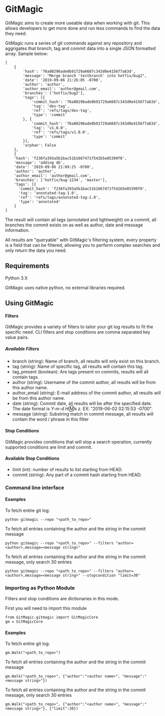 # GitMagic
GitMagic aims to create more useable data when working with git. This allows developers to get more done and run less commands to find the data they need.

GitMagic runs a series of git commands against any repository and aggrigates that branch, tag and commit data into a single JSON formatted array. Sample below:

```
[
	{
		'hash': '76a80296ade0b91729a6687c343d0e415677a63d',
		'message': "Merge branch 'testbranch' into hotfix/bug2",
		'date': '2019-09-06 21:26:05 -0700',
		'author': 'author',
		'author_email': 'author@gmail.com',
		'branches': ['hotfix/bug2'],
		'tags': [{
			'commit_hash': '76a80296ade0b91729a6687c343d0e415677a63d',
			'tag': 'dev-tag',
			'ref': 'refs/tags/dev-tag',
			'type': 'commit'
		}, {
			'commit_hash': '76a80296ade0b91729a6687c343d0e415677a63d',
			'tag': 'v1.0.0',
			'ref': 'refs/tags/v1.0.0',
			'type': 'commit'
		}],
		'orphan': False
	},
	{
    'hash': 'f236fa393a5b1bac51b1667471f542b5e05399f0',
    'message': 'adding db',
    'date': '2019-09-06 21:09:25 -0700',
    'author': 'author',
    'author_email': 'author@gmail.com',
    'branches': ['hotfix/bug-1234', 'master'],
    'tags': [{
      'commit_hash': 'f236fa393a5b1bac51b1667471f542b5e05399f0',
      'tag': 'annotated-tag-1.0',
      'ref': 'refs/tags/annotated-tag-1.0',
      'type': 'annotated'
	}
]
```

The result will contain all tags (annotated and lightweight) on a commit, all branches the commit exists on as well as author, date and message information.

All results are "queryable" with GitMagic's filtering system, every property is a field that can be filtered, allowing you to perform complex searches and only return the data you need.

## Requirements
Python 3.X

GitMagic uses native python, no external libraries required.

## Using GitMagic

#### Filters
GitMagic provides a variety of filters to tailor your git log results to fit the specific need. CLI filters and stop conditions are comma separated key value pairs.

##### Available Filters
- branch (string): Name of branch, all results will only exist on this branch.
- tag (string): Name of specific tag, all results will contain this tag.
- tag_present (boolean): Are tags present on commits, results will all contain tags.
- author (string): Username of the commit author, all results will be from this author name.
- author_email (string): E-mail address of the commit author, all results will be from this author name.
- date (string): Commit date, all results will be after the specified date. The date format is _Y-m-d H:m:s z_. EX: "2019-06-02 02:15:53 -0700".
- message (string): Substring match in commit message, all results will contain the word / phrase in this filter

#### Stop Conditions
GitMagic provides conditions that will stop a search operation, currently supported conditions are limit and commit.

#### Available Stop Conditions
- limit (int): number of results to list starting from HEAD.
- commit (string): Any part of a commit hash starting from HEAD.

### Command line interface
#### Examples
To fetch entire git log:
```
python gitmagic --repo "<path_to_repo>"
```

To fetch all entries containing the author <author> and the string <message string> in the commit message
```
python gitmagic --repo "<path_to_repo>" --filters "author=<author>,message=<message string>"
```

To fetch all entries containing the author <author> and the string <message string> in the commit message, only search 30 entries
```
python gitmagic --repo "<path_to_repo>" --filters "author=<author>,message=<message string>" --stopcondition "limit=30"
```
  
### Importing as Python Module
Filters and stop conditions are dictionaries in this mode.

First you will need to import this module
```
from GitMagic.gitmagic import GitMagicCore
gm = GitMagicCore
```

#### Examples
To fetch entire git log:
```
gm.Walk("<path_to_repo>")
```

To fetch all entries containing the author <author> and the string <message string> in the commit message
```
gm.Walk("<path_to_repo>", {"author":"<author name>", "message":"<message string>"})
```

To fetch all entries containing the author <author> and the string <message string> in the commit message, only search 30 entries
```
gm.Walk("<path_to_repo>", {"author":"<author name>", "message":"<message string>"}, {"limit":30})
```
